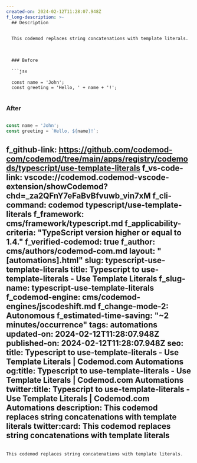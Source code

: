 ```yaml
---
created-on: 2024-02-12T11:28:07.948Z
f_long-description: >-
  ## Description
  

  This codemod replaces string concatenations with template literals.
  

  
  ### Before
  
  ```jsx
  
  const name = 'John';
  const greeting = 'Hello, ' + name + '!';
  
  ```
  
  ### After
  
  ```jsx
  
  const name = 'John';
  const greeting = `Hello, ${name}!`;
  
  ```
f_github-link: https://github.com/codemod-com/codemod/tree/main/apps/registry/codemods/typescript/use-template-literals
f_vs-code-link: vscode://codemod.codemod-vscode-extension/showCodemod?chd=_za2QFnY7eFaBvBfvuwb_vin7xM
f_cli-command: codemod typescript/use-template-literals
f_framework: cms/framework/typescript.md
f_applicability-criteria: "TypeScript version higher or equal to 1.4."
f_verified-codemod: true
f_author: cms/authors/codemod-com.md
layout: "[automations].html"
slug: typescript-use-template-literals
title: Typescript to use-template-literals - Use Template Literals
f_slug-name: typescript-use-template-literals
f_codemod-engine: cms/codemod-engines/jscodeshift.md
f_change-mode-2: Autonomous
f_estimated-time-saving: "~2 minutes/occurrence"
tags: automations
updated-on: 2024-02-12T11:28:07.948Z
published-on: 2024-02-12T11:28:07.948Z
seo:
  title: Typescript to use-template-literals - Use Template Literals | Codemod.com Automations
  og:title: Typescript to use-template-literals - Use Template Literals | Codemod.com Automations
  twitter:title: Typescript to use-template-literals - Use Template Literals | Codemod.com Automations
  description: This codemod replaces string concatenations with template literals
  twitter:card: This codemod replaces string concatenations with template literals
---
```

This codemod replaces string concatenations with template literals.